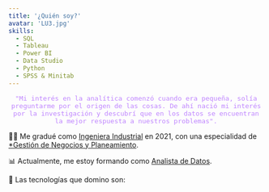 ```yaml
---
title: '¿Quién soy?'
avatar: 'LU3.jpg'
skills:
  - SQL
  - Tableau
  - Power BI
  - Data Studio
  - Python
  - SPSS & Minitab
---
```


<p style="text-align:center; color:#BF85FF;font-family: SF Mono,Fira Code,Fira Mono,Roboto Mono,Lucida Console,Monaco,monospace; font-size:13px;"> "Mi interés en la analítica comenzó cuando era pequeña, solía preguntarme por el origen de las cosas. De ahí nació mi interés por la investigación y descubrí que en los datos se encuentran la mejor respuesta a nuestros problemas".</P>

👩‍🎓 Me gradué como <u>Ingeniera Industrial</u> en 2021, con una especialidad de <u>*Gestión de Negocios y Planeamiento</u>.

📊 Actualmente, me estoy formando como <u>Analista de Datos</u>.

🔨 Las tecnologías que domino son:


